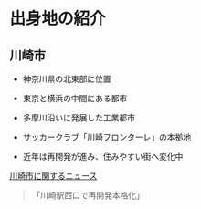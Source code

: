 # 出身地の紹介



## 川崎市



- 神奈川県の北東部に位置

- 東京と横浜の中間にある都市

- 多摩川沿いに発展した工業都市

- サッカークラブ「川崎フロンターレ」の本拠地

- 近年は再開発が進み、住みやすい街へ変化中



[川崎市に関するニュース](https://www.kanaloco.jp/news/government/article-1119001.html)



> 「川崎駅西口で再開発本格化」


